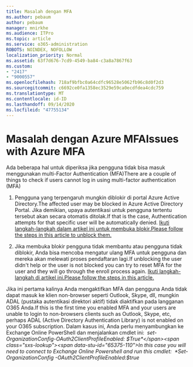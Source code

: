 ```yaml
---
title: Masalah dengan MFA
ms.author: pebaum
author: pebaum
manager: mnirkhe
ms.audience: ITPro
ms.topic: article
ms.service: o365-administration
ROBOTS: NOINDEX, NOFOLLOW
localization_priority: Normal
ms.assetid: 63f7d676-7cd9-4549-ba84-c3a8a7867f63
ms.custom:
- "2417"
- "9000557"
ms.openlocfilehash: 718af9bfbc0a64cdfc96528e5062fb96c8d0f2d3
ms.sourcegitcommit: c6692ce0fa1358ec3529e59ca0ecdfdea4cdc759
ms.translationtype: MT
ms.contentlocale: id-ID
ms.lasthandoff: 09/14/2020
ms.locfileid: "47755134"
---
```

# <a name="issues-with-azure-mfa"></a><span data-ttu-id="65375-102">Masalah dengan Azure MFA</span><span class="sxs-lookup"><span data-stu-id="65375-102">Issues with Azure MFA</span></span>
<span data-ttu-id="65375-103">Ada beberapa hal untuk diperiksa jika pengguna tidak bisa masuk menggunakan multi-Factor Authentication (MFA)</span><span class="sxs-lookup"><span data-stu-id="65375-103">There are a couple of things to check if users cannot log in using multi-factor authentication (MFA)</span></span>

1. <span data-ttu-id="65375-104">Pengguna yang terpengaruh mungkin diblokir di portal Azure Active Directory.</span><span class="sxs-lookup"><span data-stu-id="65375-104">The affected user may be blocked in Azure Active Directory Portal.</span></span> <span data-ttu-id="65375-105">Jika demikian, upaya autentikasi untuk pengguna tertentu tersebut akan secara otomatis ditolak.</span><span class="sxs-lookup"><span data-stu-id="65375-105">If that is the case, Authentication attempts for that specific user will be automatically denied.</span></span> [<span data-ttu-id="65375-106">Ikuti langkah-langkah dalam artikel ini untuk membuka blokir.</span><span class="sxs-lookup"><span data-stu-id="65375-106">Please follow the steps in this article to unblock them.</span></span>](https://docs.microsoft.com/azure/active-directory/authentication/howto-mfa-mfasettings#block-and-unblock-users)

2. <span data-ttu-id="65375-107">Jika membuka blokir pengguna tidak membantu atau pengguna tidak diblokir, Anda bisa mencoba mengatur ulang MFA untuk pengguna dan mereka akan melewati proses pendaftaran lagi.</span><span class="sxs-lookup"><span data-stu-id="65375-107">If unblocking the user didn't help or the user is not blocked you can try to reset MFA for the user and they will go through the enroll process again.</span></span> [<span data-ttu-id="65375-108">Ikuti langkah-langkah di artikel ini.</span><span class="sxs-lookup"><span data-stu-id="65375-108">Please follow the steps in this article.</span></span>](https://docs.microsoft.com/azure/active-directory/authentication/howto-mfa-userdevicesettings#require-users-to-provide-contact-methods-again)

<span data-ttu-id="65375-109">Jika ini pertama kalinya Anda mengaktifkan MFA dan pengguna Anda tidak dapat masuk ke klien non-browser seperti Outlook, Skype, dll, mungkin ADAL (pustaka autentikasi direktori aktif) tidak diaktifkan pada langganan O365 Anda.</span><span class="sxs-lookup"><span data-stu-id="65375-109">If this is the first time you enabled MFA and your users are unable to login to non-browsers clients such as Outlook, Skype, etc, perhaps ADAL (Active Directory Authentication Library) is not enabled on your O365 subscription.</span></span> <span data-ttu-id="65375-110">Dalam kasus ini, Anda perlu menyambungkan ke Exchange Online PowerShell dan menjalankan cmdlet ini:  *set-OrganizationConfig-OAuth2ClientProfileEnabled: $True*</span><span class="sxs-lookup"><span data-stu-id="65375-110">In this case you will need to connect to Exchange Online Powershell and run this cmdlet:  *Set-OrganizationConfig -OAuth2ClientProfileEnabled:$true*</span></span>